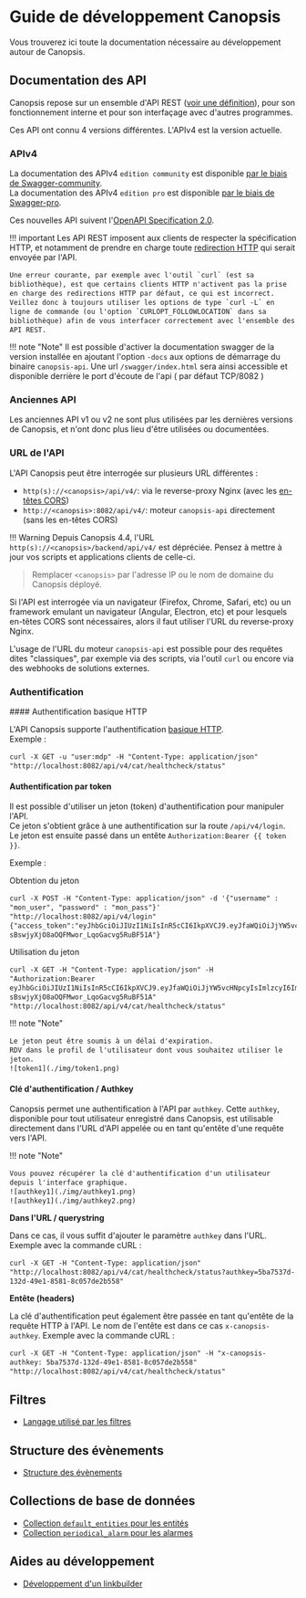 # Guide de développement Canopsis

Vous trouverez ici toute la documentation nécessaire au développement autour de Canopsis.

## Documentation des API

Canopsis repose sur un ensemble d'API REST ([voir une définition](https://www.redhat.com/fr/topics/api/what-is-a-rest-api)), pour son fonctionnement interne et pour son interfaçage avec d'autres programmes.

Ces API ont connu 4 versions différentes. L'APIv4 est la version actuelle.

### APIv4

La documentation des APIv4 `edition community` est disponible [par le biais de Swagger-community](./swagger-community/).  
La documentation des APIv4 `edition pro` est disponible [par le biais de Swagger-pro](./swagger-pro/).

Ces nouvelles API suivent l'[OpenAPI Specification 2.0](https://github.com/OAI/OpenAPI-Specification/blob/main/versions/2.0.md).

!!! important
    Les API REST imposent aux clients de respecter la spécification HTTP, et notamment de prendre en charge toute [redirection HTTP](https://www.rfc-editor.org/rfc/rfc7231#section-6.4) qui serait envoyée par l'API.

    Une erreur courante, par exemple avec l'outil `curl` (est sa bibliothèque), est que certains clients HTTP n'activent pas la prise en charge des redirections HTTP par défaut, ce qui est incorrect. Veillez donc à toujours utiliser les options de type `curl -L` en ligne de commande (ou l'option `CURLOPT_FOLLOWLOCATION` dans sa bibliothèque) afin de vous interfacer correctement avec l'ensemble des API REST.

!!! note "Note"
    Il est possible d'activer la documentation swagger de la version installée en ajoutant l'option `-docs` aux options de démarrage du binaire `canopsis-api`. 
    Une url `/swagger/index.html` sera ainsi accessible et disponible derrière le port d'écoute de l'api ( par défaut TCP/8082 )

### Anciennes API

Les anciennes API v1 ou v2 ne sont plus utilisées par les dernières versions de Canopsis, et n'ont donc plus lieu d'être utilisées ou documentées.

### URL de l'API

L'API Canopsis peut être interrogée sur plusieurs URL différentes :

 - `http(s)://<canopsis>/api/v4/`: via le reverse-proxy Nginx (avec les [en-têtes CORS](https://developer.mozilla.org/fr/docs/Web/HTTP/CORS))
 - `http://<canopsis>:8082/api/v4/`: moteur `canopsis-api` directement (sans les en-têtes CORS)


!!! Warning
    Depuis Canopsis 4.4, l'URL `http(s)://<canopsis>/backend/api/v4/` est dépréciée. Pensez à mettre à jour vos scripts et applications clients de celle-ci.

> Remplacer `<canopsis>` par l'adresse IP ou le nom de domaine du Canopsis déployé.

Si l'API est interrogée via un navigateur (Firefox, Chrome, Safari, etc) ou un framework emulant un navigateur (Angular, Electron, etc) et pour lesquels en-têtes CORS sont nécessaires, alors il faut utiliser l'URL du reverse-proxy Nginx.

L'usage de l'URL du moteur `canopsis-api` est possible pour des requêtes dites "classiques", par exemple via des scripts, via l'outil `curl` ou encore via des webhooks de solutions externes.


### Authentification

#### Authentification basique HTTP

L'API Canopsis supporte l'authentification [basique HTTP](https://fr.wikipedia.org/wiki/Authentification_HTTP).  
Exemple : 

```
curl -X GET -u "user:mdp" -H "Content-Type: application/json" "http://localhost:8082/api/v4/cat/healthcheck/status"
```

#### Authentification par token

Il est possible d'utiliser un jeton (token) d'authentification pour manipuler l'API.  
Ce jeton s'obtient grâce à une authentification sur la route `/api/v4/login`.  
Le jeton est ensuite passé dans un entête `Authorization:Bearer {{ token }}`.  

Exemple :

Obtention du jeton

```
curl -X POST -H "Content-Type: application/json" -d '{"username" : "mon_user", "password" : "mon_pass"}' "http://localhost:8082/api/v4/login"
{"access_token":"eyJhbGciOiJIUzI1NiIsInR5cCI6IkpXVCJ9.eyJfaWQiOiJjYW5vcHNpcyIsImlzcyI6ImNhbm9wc2lzIiwiZXhwIjoxNjc2MTk2Nzk5LCJpYXQiOjE2NzM1MTgzOTksImp0aSI6ImFiNWM3MTllLWY2YzktNGI1ZS05MTQ4LWZkZWRjN2NkMjM3YiJ9.5tV7L9K-sBswjyXjO8aOQFMwor_LqoGacvg5RuBF51A"}
```

Utilisation du jeton

```
curl -X GET -H "Content-Type: application/json" -H "Authorization:Bearer eyJhbGciOiJIUzI1NiIsInR5cCI6IkpXVCJ9.eyJfaWQiOiJjYW5vcHNpcyIsImlzcyI6ImNhbm9wc2lzIiwiZXhwIjoxNjc2MTk2Nzk5LCJpYXQiOjE2NzM1MTgzOTksImp0aSI6ImFiNWM3MTllLWY2YzktNGI1ZS05MTQ4LWZkZWRjN2NkMjM3YiJ9.5tV7L9K-sBswjyXjO8aOQFMwor_LqoGacvg5RuBF51A" "http://localhost:8082/api/v4/cat/healthcheck/status"
```

!!! note "Note"

    Le jeton peut être soumis à un délai d'expiration.  
    RDV dans le profil de l'utilisateur dont vous souhaitez utiliser le jeton.  
    ![token1](./img/token1.png)

#### Clé d'authentification / Authkey

Canopsis permet une authentification à l'API par `authkey`.
Cette `authkey`, disponible pour tout utilisateur enregistré dans Canopsis, est utilisable directement dans l'URL d'API appelée ou
en tant qu'entête d'une requête vers l'API.

!!! note "Note"

    Vous pouvez récupérer la clé d'authentification d'un utilisateur depuis l'interface graphique.
    ![authkey1](./img/authkey1.png)
    ![authkey1](./img/authkey2.png)

**Dans l'URL / querystring**

Dans ce cas, il vous suffit d'ajouter le paramètre `authkey` dans l'URL.
Exemple avec la commande cURL :  

```
curl -X GET -H "Content-Type: application/json" "http://localhost:8082/api/v4/cat/healthcheck/status?authkey=5ba7537d-132d-49e1-8581-8c057de2b558"
```

**Entête (headers)**

La clé d'authentification peut également être passée en tant qu'entête de la requête HTTP à l'API.
Le nom de l'entête est dans ce cas `x-canopsis-authkey`.
Exemple avec la commande cURL :

```
curl -X GET -H "Content-Type: application/json" -H "x-canopsis-authkey: 5ba7537d-132d-49e1-8581-8c057de2b558" "http://localhost:8082/api/v4/cat/healthcheck/status"
```

## Filtres

* [Langage utilisé par les filtres](filtres/index.md)

## Structure des évènements

* [Structure des évènements](structures/index.md)

## Collections de base de données

* [Collection `default_entities` pour les entités](base-de-donnees/default-entities.md)
* [Collection `periodical_alarm` pour les alarmes](base-de-donnees/periodical-alarm.md)

## Aides au développement

* [Développement d'un linkbuilder](linkbuilder/index.md)
